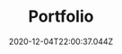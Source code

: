 ---
title: Portfolio
thumbnail: /assets/images/uploads/work-731198_1920x880.jpg
description: GitHub Pages site to display projects.
site_url: https://bogey1331.github.io/
repo_url: https://github.com/Bogey1331/Bogey1331.github.io/tree/master
technologies:
  - technology_name: HTML
    technology_stack: front-end
  - technology_name: CSS
    technology_stack: front-end
  - technology_name: Vanilla Javascript
    technology_stack: front-end
  - technology_name: Jekyll
    technology_stack: back-end
  - technology_name: NetlifyCMS
    technology_stack: back-end
  - technology_name: GitHub Pages
    technology_stack: back-end
project_type: personal
date: 2020-12-04T22:00:37.044Z
---